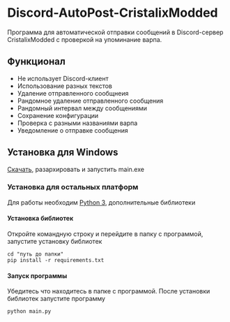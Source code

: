 # Discord-AutoPost-CristalixModded
Программа для автоматической отправки сообщений в Discord-сервер CristalixModded с проверкой на упоминание варпа.

## Функционал
  - Не использует Discord-клиент
  - Использование разных текстов
  - Удаление отправленного сообщнеия
  - Рандомное удаление отправленного сообщения
  - Рандомный интервал между сообщениями
  - Сохранение конфигурации 
  - Проверка с разными названиями варпа
  - Уведомление о отправке сообщения
  
## Установка для Windows
  [Скачать](https://www.python.org/downloads/), разархировать и запустить main.exe
 
### Установка для остальных платформ
  Для работы необходим [Python 3](https://www.python.org/downloads/), дополнительные библиотеки
  
#### Установка библиотек
   Откройте командную строку и перейдите в папку с программой, запустите установку библиотек

    cd "путь до папки"
    pip install -r requirements.txt
    
#### Запуск программы
   Убедитесь что находитесь в папке с программой. После установки библиотек запустите программу
     
    python main.py
